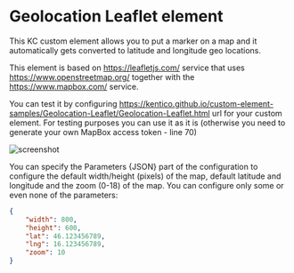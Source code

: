# Geolocation Leaflet element

This KC custom element allows you to put a marker on a map and it automatically gets converted to latitude and longitude geo locations.

This element is based on https://leafletjs.com/ service that uses https://www.openstreetmap.org/ together with the https://www.mapbox.com/ service.

You can test it by configuring https://kentico.github.io/custom-element-samples/Geolocation-Leaflet/Geolocation-Leaflet.html url for your custom element. For testing purposes you can use it as it is (otherwise you need to generate your own MapBox access token - line 70)

![screenshot](https://amend.cz/geolocation/geolocation.png)

You can specify the Parameters {JSON} part of the configuration to configure the default width/height (pixels) of the map, default latitude and longitude and the zoom (0-18) of the map.
You can configure only some or even none of the parameters:

```json
{
    "width": 800,
    "height": 600,
    "lat": 46.123456789,
    "lng": 16.123456789,
    "zoom": 10
}
```
